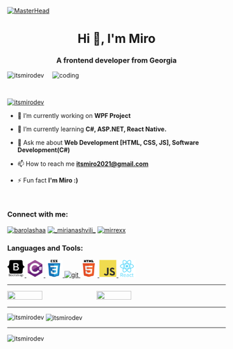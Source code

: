 [![MasterHead](https://media.licdn.com/dms/image/D563DAQFIJGy_J4EvYA/image-scale_191_1128/0/1666883668428?e=1675425600&v=beta&t=q5S0E-n5z-gDvzZPdOvK7oorksu-JESWk3DdbbvU2ss)](https://codegrills.in)
<h1 align="center">Hi 👋, I'm Miro</h1>
<h3 align="center">A frontend developer from Georgia</h3>
<img align = "right" alt = "coding" width ="400" src ="[https://i.gifer.com/81RA.gif](https://cdn.wallpapersafari.com/11/33/EaO4ew.gif)">

<p align="left"> <img src="https://komarev.com/ghpvc/?username=itsmirodev&label=Profile%20views&color=0e75b6&style=flat" alt="itsmirodev" /> </p>

<br>
<p align="left"> <a href="https://github.com/ryo-ma/github-profile-trophy"><img src="https://github-profile-trophy.vercel.app/?username=itsmirodev" alt="itsmirodev" /></a> </p>

- 🔭 I’m currently working on **WPF Project**

- 🌱 I’m currently learning **C#, ASP.NET, React Native.**

- 💬 Ask me about **Web Development [HTML, CSS, JS], Software Development(C#)**

- 📫 How to reach me **itsmiro2021@gmail.com**

- ⚡ Fun fact **I'm Miro :)**

<br>

<h3 align="left">Connect with me:</h3>
<p align="left">
<a href="https://fb.com/barolashaa" target="blank"><img align="center" src="https://raw.githubusercontent.com/rahuldkjain/github-profile-readme-generator/master/src/images/icons/Social/facebook.svg" alt="barolashaa" height="30" width="40" /></a>
<a href="https://instagram.com/_mirianashvili_" target="blank"><img align="center" src="https://raw.githubusercontent.com/rahuldkjain/github-profile-readme-generator/master/src/images/icons/Social/instagram.svg" alt="_mirianashvili_" height="30" width="40" /></a>
<a href="https://www.youtube.com/c/mirrexx" target="blank"><img align="center" src="https://raw.githubusercontent.com/rahuldkjain/github-profile-readme-generator/master/src/images/icons/Social/youtube.svg" alt="mirrexx" height="30" width="40" /></a>
</p>

<h3 align="left">Languages and Tools:</h3>
<p align="left"> <a href="https://getbootstrap.com" target="_blank" rel="noreferrer"> <img src="https://raw.githubusercontent.com/devicons/devicon/master/icons/bootstrap/bootstrap-plain-wordmark.svg" alt="bootstrap" width="40" height="40"/> </a> <a href="https://www.w3schools.com/cs/" target="_blank" rel="noreferrer"> <img src="https://raw.githubusercontent.com/devicons/devicon/master/icons/csharp/csharp-original.svg" alt="csharp" width="40" height="40"/> </a> <a href="https://www.w3schools.com/css/" target="_blank" rel="noreferrer"> <img src="https://raw.githubusercontent.com/devicons/devicon/master/icons/css3/css3-original-wordmark.svg" alt="css3" width="40" height="40"/> </a> <a href="https://git-scm.com/" target="_blank" rel="noreferrer"> <img src="https://www.vectorlogo.zone/logos/git-scm/git-scm-icon.svg" alt="git" width="40" height="40"/> </a> <a href="https://www.w3.org/html/" target="_blank" rel="noreferrer"> <img src="https://raw.githubusercontent.com/devicons/devicon/master/icons/html5/html5-original-wordmark.svg" alt="html5" width="40" height="40"/> </a> <a href="https://developer.mozilla.org/en-US/docs/Web/JavaScript" target="_blank" rel="noreferrer"> <img src="https://raw.githubusercontent.com/devicons/devicon/master/icons/javascript/javascript-original.svg" alt="javascript" width="40" height="40"/> </a> <a href="https://reactjs.org/" target="_blank" rel="noreferrer"> <img src="https://raw.githubusercontent.com/devicons/devicon/master/icons/react/react-original-wordmark.svg" alt="react" width="40" height="40"/> </a> </p>
<hr>
<img  src="https://scontent.ftbs10-1.fna.fbcdn.net/v/t1.15752-9/345435868_139211972381539_2132057099001560568_n.jpg?_nc_cat=107&ccb=1-7&_nc_sid=ae9488&_nc_ohc=kFWbMAxs1XAAX9lAao1&_nc_ht=scontent.ftbs10-1.fna&oh=03_AdQ5-gSO_BmTQZ8n9gOuOZ0C0FQqiET5r3zOmp2z1EQmJw&oe=6484B5D8" width="40%" height="40%"> 
<img align ="top" src="https://scontent.ftbs10-1.fna.fbcdn.net/v/t1.15752-9/345257848_1356219074954185_4405839087890561543_n.jpg?_nc_cat=107&ccb=1-7&_nc_sid=ae9488&_nc_ohc=IMSyV-RsStkAX9zKeXP&_nc_ht=scontent.ftbs10-1.fna&oh=03_AdQRYZJET-bfCgrfFr4BfC8B3RqYLKFIT6p8pGJOnB7rdw&oe=6484C617" width="40%" height="40%">
<br>
<hr>
<p><img align="left" src="https://github-readme-stats.vercel.app/api/top-langs?username=itsmirodev&show_icons=true&locale=en&layout=compact" alt="itsmirodev" /></p>
<p>&nbsp;<img align="center" src="https://github-readme-stats.vercel.app/api?username=itsmirodev&show_icons=true&locale=en" alt="itsmirodev" /></p>
<hr>
<p><img align="center" src="https://github-readme-streak-stats.herokuapp.com/?user=itsmirodev&" alt="itsmirodev" /></p>
